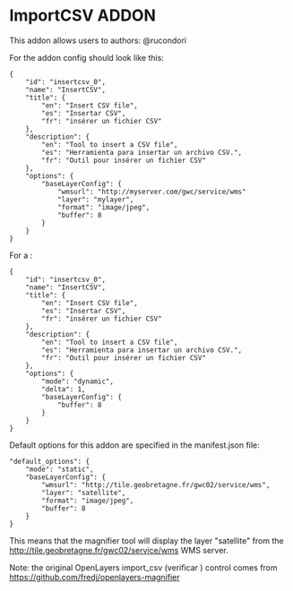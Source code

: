 ImportCSV ADDON
===============

This addon allows users to 
authors: @rucondori

For the addon config should look like this:

    {
        "id": "insertcsv_0",
        "name": "InsertCSV",
        "title": {
            "en": "Insert CSV file",
            "es": "Insertar CSV",
            "fr": "insérer un fichier CSV"
        },
        "description": {
            "en": "Tool to insert a CSV file",
            "es": "Herramienta para insertar un archivo CSV.",
            "fr": "Outil pour insérer un fichier CSV"
        },
        "options": {
            "baseLayerConfig": {
                "wmsurl": "http://myserver.com/gwc/service/wms"
                "layer": "mylayer",
                "format": "image/jpeg",
                "buffer": 8
            }
        }
    }
    

For a :

    {
        "id": "insertcsv_0",
        "name": "InsertCSV",
        "title": {
            "en": "Insert CSV file",
            "es": "Insertar CSV",
            "fr": "insérer un fichier CSV"
        },
        "description": {
            "en": "Tool to insert a CSV file",
            "es": "Herramienta para insertar un archivo CSV.",
            "fr": "Outil pour insérer un fichier CSV"
        },
        "options": {
            "mode": "dynamic",
            "delta": 1,
            "baseLayerConfig": {
                "buffer": 8
            }
        }
    }


Default options for this addon are specified in the manifest.json file:

    "default_options": {
        "mode": "static",
        "baseLayerConfig": {
            "wmsurl": "http://tile.geobretagne.fr/gwc02/service/wms",
            "layer": "satellite",
            "format": "image/jpeg",
            "buffer": 8
        }
    }

This means that the magnifier tool will display the layer "satellite" from the http://tile.geobretagne.fr/gwc02/service/wms WMS server.


Note: the original OpenLayers import_csv (verificar ) control comes from https://github.com/fredj/openlayers-magnifier

